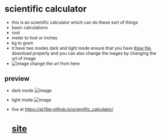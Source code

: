 # scientific calculator
- this is an scientific calculator which can do these sort of things
- basic calculations
- root
- meter to foot or inches
- kg to gram
- it have two modes dark and light mode ensure that you have [thise file](https://github.com/Sk16er/scientific_calculator/blob/main/styles.css). download properly and you can also change the inages by changing the url of image
- ![image](https://github.com/user-attachments/assets/342d3231-0360-4e4b-b75d-ccd1fbaf8c79)   change the url from here


## preview 
- dark mode ![image](https://github.com/user-attachments/assets/40790b35-06b1-4778-885c-8d9ab0fcfc93)


- light mode ![image](https://github.com/user-attachments/assets/7868a684-bb34-437e-9bcd-96925d3fb116)
- live at https://sk15er.github.io/scientific_calculator/
  # [site](https://sk15er.github.io/scientific_calculator/)

